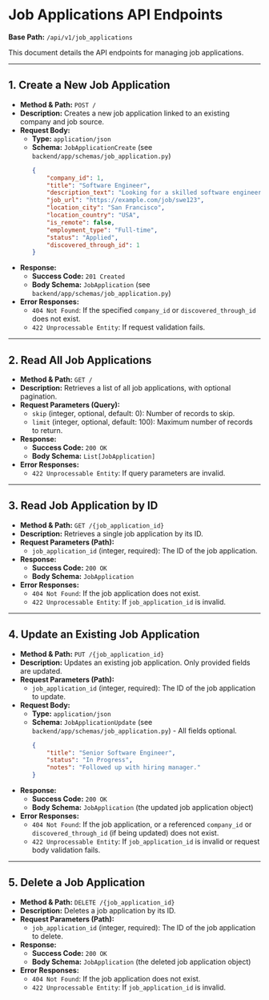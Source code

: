 # Job Applications API Endpoints

**Base Path:** `/api/v1/job_applications`

This document details the API endpoints for managing job applications.

---

## 1. Create a New Job Application

*   **Method & Path:** `POST /`
*   **Description:** Creates a new job application linked to an existing company and job source.
*   **Request Body:**
    *   **Type:** `application/json`
    *   **Schema:** `JobApplicationCreate` (see `backend/app/schemas/job_application.py`)
        ```json
        {
            "company_id": 1,
            "title": "Software Engineer",
            "description_text": "Looking for a skilled software engineer...",
            "job_url": "https://example.com/job/swe123",
            "location_city": "San Francisco",
            "location_country": "USA",
            "is_remote": false,
            "employment_type": "Full-time",
            "status": "Applied",
            "discovered_through_id": 1
        }
        ```
*   **Response:**
    *   **Success Code:** `201 Created`
    *   **Body Schema:** `JobApplication` (see `backend/app/schemas/job_application.py`)
*   **Error Responses:**
    *   `404 Not Found`: If the specified `company_id` or `discovered_through_id` does not exist.
    *   `422 Unprocessable Entity`: If request validation fails.

---

## 2. Read All Job Applications

*   **Method & Path:** `GET /`
*   **Description:** Retrieves a list of all job applications, with optional pagination.
*   **Request Parameters (Query):**
    *   `skip` (integer, optional, default: 0): Number of records to skip.
    *   `limit` (integer, optional, default: 100): Maximum number of records to return.
*   **Response:**
    *   **Success Code:** `200 OK`
    *   **Body Schema:** `List[JobApplication]`
*   **Error Responses:**
    *   `422 Unprocessable Entity`: If query parameters are invalid.

---

## 3. Read Job Application by ID

*   **Method & Path:** `GET /{job_application_id}`
*   **Description:** Retrieves a single job application by its ID.
*   **Request Parameters (Path):**
    *   `job_application_id` (integer, required): The ID of the job application.
*   **Response:**
    *   **Success Code:** `200 OK`
    *   **Body Schema:** `JobApplication`
*   **Error Responses:**
    *   `404 Not Found`: If the job application does not exist.
    *   `422 Unprocessable Entity`: If `job_application_id` is invalid.

---

## 4. Update an Existing Job Application

*   **Method & Path:** `PUT /{job_application_id}`
*   **Description:** Updates an existing job application. Only provided fields are updated.
*   **Request Parameters (Path):**
    *   `job_application_id` (integer, required): The ID of the job application to update.
*   **Request Body:**
    *   **Type:** `application/json`
    *   **Schema:** `JobApplicationUpdate` (see `backend/app/schemas/job_application.py`) - All fields optional.
        ```json
        {
            "title": "Senior Software Engineer",
            "status": "In Progress",
            "notes": "Followed up with hiring manager."
        }
        ```
*   **Response:**
    *   **Success Code:** `200 OK`
    *   **Body Schema:** `JobApplication` (the updated job application object)
*   **Error Responses:**
    *   `404 Not Found`: If the job application, or a referenced `company_id` or `discovered_through_id` (if being updated) does not exist.
    *   `422 Unprocessable Entity`: If `job_application_id` is invalid or request body validation fails.

---

## 5. Delete a Job Application

*   **Method & Path:** `DELETE /{job_application_id}`
*   **Description:** Deletes a job application by its ID.
*   **Request Parameters (Path):**
    *   `job_application_id` (integer, required): The ID of the job application to delete.
*   **Response:**
    *   **Success Code:** `200 OK`
    *   **Body Schema:** `JobApplication` (the deleted job application object)
*   **Error Responses:**
    *   `404 Not Found`: If the job application does not exist.
    *   `422 Unprocessable Entity`: If `job_application_id` is invalid. 